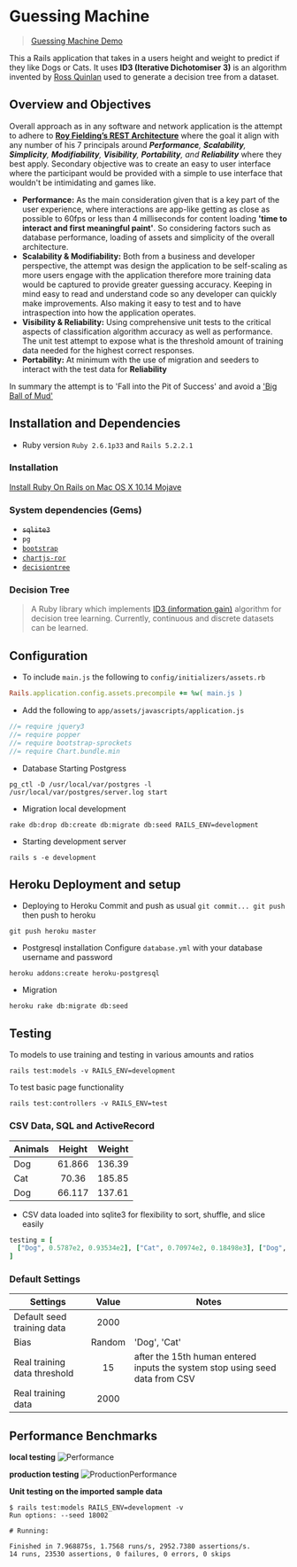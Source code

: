 # Guessing Machine

> [Guessing Machine Demo](https://mighty-oasis-79584.herokuapp.com/)

This a Rails application that takes in a users height and weight to predict if they like Dogs or Cats. It uses **ID3 (Iterative Dichotomiser 3)** is an algorithm invented by [Ross Quinlan](https://en.wikipedia.org/wiki/Ross_Quinlan) used to generate a decision tree from a dataset.

## Overview and Objectives

 Overall approach as in any software and network application is the attempt to adhere to **[Roy Fielding’s REST Architecture](http://www.ics.uci.edu/~fielding/pubs/dissertation/fielding_dissertation.pdf)** where the goal it align with any number of his 7 principals around *__Performance__, __Scalability__, __Simplicity__, __Modifiability__, __Visibility__, __Portability__, and __Reliability__* where they best apply.
Secondary objective was to create an easy to user interface where the participant would be provided with a simple to use interface that wouldn't be intimidating and games like.
 * **Performance:** As the main consideration given that is a key part of the user experience, where interactions are app-like getting as close as possible to 60fps or less than 4 milliseconds for content loading __'time to interact and first meaningful paint'__. So considering factors such as database performance, loading of assets and simplicity of the overall architecture.
 * **Scalability & Modifiability:** Both from a business and developer perspective, the attempt was design the application to be self-scaling as more users engage with the application therefore more training data would be captured to provide greater guessing accuracy. Keeping in mind easy to read and understand code so any developer can quickly make improvements. Also making it easy to test and to have intraspection into how the application operates.
 * **Visibility & Reliability:** Using comprehensive unit tests to the critical aspects of classification algorithm accuracy as well as  performance. The unit test attempt to expose what is the threshold amount of training data needed for the highest correct responses.
 * **Portability:** At minimum with the use of migration and seeders to interact with the test data for __Reliability__

In summary the attempt is to 'Fall into the Pit of Success' and avoid a ['Big Ball of Mud'](http://www.laputan.org/pub/foote/mud.pdf)

## Installation and Dependencies

* Ruby version `Ruby 2.6.1p33` and `Rails 5.2.2.1`

### Installation

  [Install Ruby On Rails on Mac OS X 10.14 Mojave](https://gorails.com/setup/osx/10.14-mojave)

### System dependencies (Gems)
  - ~~`sqlite3`~~
  - `pg`
  - [`bootstrap`](https://github.com/twbs/bootstrap-rubygem)
  - [`chartjs-ror`](https://www.chartjs.org/samples/latest/)
  - [`decisiontree`](https://github.com/igrigorik/decisiontree)

### Decision Tree

  > A Ruby library which implements [ID3 (information gain)](https://en.wikipedia.org/wiki/ID3_algorithm) algorithm for decision tree learning. Currently, continuous and discrete datasets can be learned.

## Configuration
  - To include `main.js` the following to `config/initializers/assets.rb`

   ```ruby
   Rails.application.config.assets.precompile += %w( main.js )
   ````

  - Add the following to `app/assets/javascripts/application.js`

  ```javascript
  //= require jquery3
  //= require popper
  //= require bootstrap-sprockets
  //= require Chart.bundle.min
  ```

  - Database
  Starting Postgress
  ```
  pg_ctl -D /usr/local/var/postgres -l /usr/local/var/postgres/server.log start
  ```

  - Migration local development
  ```
  rake db:drop db:create db:migrate db:seed RAILS_ENV=development
  ```

  - Starting development server
  ```
  rails s -e development
  ```

## Heroku Deployment and setup

  - Deploying to Heroku
  Commit and push as usual `git commit... git push` then push to heroku
  ```
  git push heroku master
  ```

  - Postgresql installation
  Configure `database.yml` with your database username and password

  ```
  heroku addons:create heroku-postgresql
  ```
  - Migration
  ```
  heroku rake db:migrate db:seed
  ```

## Testing
  To models to use training and testing in various amounts and ratios
  ```
  rails test:models -v RAILS_ENV=development
  ```

  To test basic page functionality
  ```
  rails test:controllers -v RAILS_ENV=test
  ```
### CSV Data, SQL and ActiveRecord

| Animals  | Height | Weight  |
| ---------|:------:| -------:|
| Dog      | 61.866 |  136.39 |
| Cat      | 70.36  |  185.85 |
| Dog      | 66.117 |  137.61 |

- CSV data loaded into sqlite3 for flexibility to sort, shuffle, and slice easily
```ruby
testing = [
  ["Dog", 0.5787e2, 0.93534e2], ["Cat", 0.70974e2, 0.18498e3], ["Dog", 0.66021e2, 0.14166e3], ["Dog", 0.61964e2, 0.11283e3], ["Dog", 0.65003e2, 0.15606e3], ["Dog", 0.63723e2, 0.14245e3], ["Dog", 0.62361e2, 0.14356e3], ["Cat", 0.68792e2, 0.19768e3]
]

```

### Default Settings

| Settings  | Value | Notes  |
| ---------|:------:| -------|
| Default seed training data      | 2000 |   |
| Bias      | Random  |  'Dog', 'Cat' |
| Real training data threshold       | 15 |  after the 15th human entered inputs the system stop using seed data from CSV |
| Real training data  | 2000 |  |

## Performance Benchmarks
__local testing__
![Performance](https://raw.githubusercontent.com/andrewwint/GuessingMachine/master/app/assets/images/performance-report.png "Performance")

__production testing__
![ProductionPerformance](https://raw.githubusercontent.com/andrewwint/GuessingMachine/master/app/assets/images/performance-report-prod.png)

__Unit testing on the imported sample data__

```
$ rails test:models RAILS_ENV=development -v
Run options: --seed 18002

# Running:

Finished in 7.968875s, 1.7568 runs/s, 2952.7380 assertions/s.
14 runs, 23530 assertions, 0 failures, 0 errors, 0 skips
```
